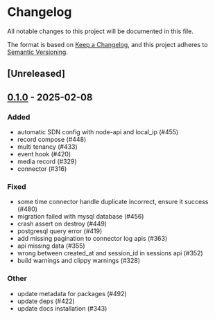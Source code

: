 # Changelog

All notable changes to this project will be documented in this file.

The format is based on [Keep a Changelog](https://keepachangelog.com/en/1.0.0/),
and this project adheres to [Semantic Versioning](https://semver.org/spec/v2.0.0.html).

## [Unreleased]

## [0.1.0](https://github.com/8xFF/atm0s-media-server/releases/tag/media-server-connector-v0.1.0) - 2025-02-08

### Added

- automatic SDN config with node-api and local_ip (#455)
- record compose (#448)
- multi tenancy  (#433)
- event hook (#420)
- media record  (#329)
- connector (#316)

### Fixed

- some time connector handle duplicate incorrect, ensure it success (#480)
- migration failed with mysql database (#456)
- crash assert on destroy (#449)
- postgresql query error (#419)
- add missing pagination to connector log apis (#363)
- api missing data (#355)
- wrong between created_at and session_id in sessions api (#352)
- build warnings and clippy warnings (#328)

### Other

- update metadata for packages (#492)
- update deps (#422)
- update docs installation (#343)
